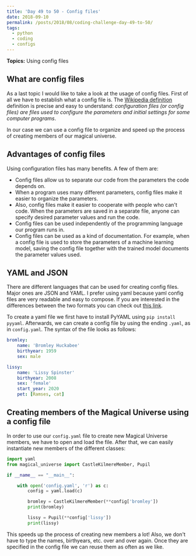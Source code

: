 ```yaml
---
title: 'Day 49 to 50 - Config files'
date: 2018-09-10
permalink: /posts/2018/08/coding-challenge-day-49-to-50/
tags:
  - python
  - coding
  - configs
---
```


**Topics:** Using config files
 
## What are config files
As a last topic I would like to take a look at the usage of config files. First of all we have to establish what a config file is. The [Wikipedia definition](https://en.wikipedia.org/wiki/Configuration_file) definition is precise and easy to understand: *configuration files (or config files) are files used to configure the parameters and initial settings for some computer programs*.

In our case we can use a config file to organize and speed up the process of creating members of our magical universe. 

## Advantages of config files

Using configuration files has many benefits. A few of them are:
- Config files allow us to separate our code from the parameters the code depends on.
- When a program uses many different parameters, config files make it easier to organize the parameters.
- Also, config files make it easier to cooperate with people who can't code. When the parameters are saved in a separate file, anyone can specify desired parameter values and run the code.
- Config files can be used independently of the programming language our program runs in.
- Config files can be used as a kind of documentation. For example, when a config file is used to store the parameters of a machine learning model, saving the config file together with the trained model documents the parameter values used.

## YAML and JSON

There are different languages that can be used for creating config files. Major ones are JSON and YAML. I prefer using yaml because yaml config files are very readable and easy to compose. If you are interested in the differences between the two formats you can check out [this link](https://www.json2yaml.com/).

To create a yaml file we first have to install PyYAML using `pip install pyyaml`. Afterwards, we can create a config file by using the ending `.yaml`, as in `config.yaml`. The syntax of the file looks as follows:

```yaml
bromley:
    name: 'Bromley Huckabee'
    birthyear: 1959
    sex: male

lissy:
    name: 'Lissy Spinster'
    birthyear: 2008
    sex: 'female'
    start_year: 2020
    pet: [Ramses, cat]
```

## Creating members of the Magical Universe using a config file

In order to use our `config.yaml` file to create new Magical Universe members, we have to open and load the file. After that, we can easily instantiate new members of the different classes:

```python
import yaml
from magical_universe import CastleKilmereMember, Pupil

if __name__ == "__main__":

    with open('config.yaml', 'r') as c:
        config = yaml.load(c)

        bromley = CastleKilmereMember(**config['bromley'])
        print(bromley)

        lissy = Pupil(**config['lissy'])
        print(lissy)
```

This speeds up the process of creating new members a lot! Also, we don't have to type the names, birthyears, etc. over and over again. Once they are specified in the config file we can reuse them as often as we like.

